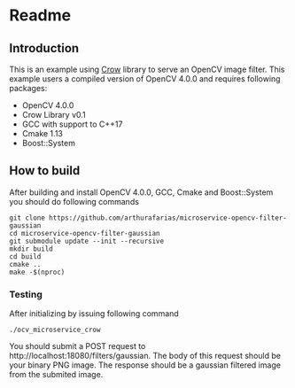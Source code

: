 # Readme

## Introduction

This is an example using [Crow](https://github.com/ipkn/crow) library  to serve an OpenCV image filter. This example
users a compiled version of OpenCV 4.0.0 and requires following packages:

- OpenCV 4.0.0
- Crow Library v0.1
- GCC with support to C++17
- Cmake 1.13
- Boost::System

## How to build

After building and install OpenCV 4.0.0, GCC, Cmake and Boost::System you should do following commands

```
git clone https://github.com/arthurafarias/microservice-opencv-filter-gaussian
cd microservice-opencv-filter-gaussian
git submodule update --init --recursive
mkdir build
cd build
cmake ..
make -$(nproc)
```

### Testing

After initializing by issuing following command

```
./ocv_microservice_crow
```

You should submit a POST request to http://localhost:18080/filters/gaussian. The body of this request should be your
binary PNG image. The response should be a gaussian filtered image from the submited image.
